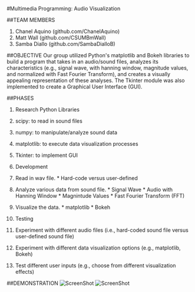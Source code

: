 #Multimedia Programming: Audio Visualization

##TEAM MEMBERS 
  1. Chanel Aquino (github.com/ChanelAquino)
  2. Matt Wall (github.com/CSUMBmWall)
  3. Samba Diallo (github.com/SambaDialloB)

##OBJECTIVE 
Our group utilized Python's matplotlib and Bokeh libraries to build a program that takes in an audio/sound files, analyzes its characteristics (e.g., signal wave, with hanning window, magnitude values, and normalized with Fast Fourier Transform), and creates a visually appealing representation of these analyses. The Tkinter module was also implemented to create a Graphical User Interface (GUI).

##PHASES
1.  Research Python Libraries
  1.  scipy: to read in sound files
  2.  numpy: to manipulate/analyze sound data
  3.  matplotlib: to execute data visualization processes
  4.  Tkinter: to implement GUI

2.  Development
  1.  Read in wav file.
    * Hard-code versus user-defined
  2.  Analyze various data from sound file.
    * Signal Wave
    * Audio with Hanning Window
    * Magnintude Values
    * Fast Fourier Transform (FFT)
  3.  Visualize the data.
    * matplotlib
    * Bokeh

3.  Testing
  1.  Experiment with different audio files (i.e., hard-coded sound file versus user-defined sound file)
  2.  Experiment with different data visualization options (e.g., matplotlib, Bokeh)
  3.  Test different user inputs (e.g., choose from different visualization effects)

##DEMONSTRATION
![ScreenShot](http://i63.tinypic.com/ml0zsm.png)
![ScreenShot](http://i65.tinypic.com/200480j.png)

